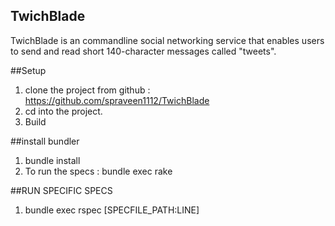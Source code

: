 ## TwichBlade

TwichBlade is an commandline social networking service that enables users to send and read short 140-character messages called "tweets".


##Setup

1. clone the project from github : https://github.com/spraveen1112/TwichBlade
2. cd into the project.
3. Build

##install bundler

1. bundle install
2. To run the specs : bundle exec rake

##RUN SPECIFIC SPECS

1. bundle exec rspec [SPECFILE_PATH:LINE]
